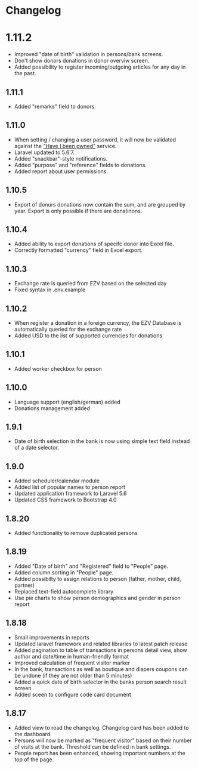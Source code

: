 # Changelog

# 1.11.2

* Improved "date of birth" validation in persons/bank screens.
* Don't show donors donations in donor overviw screen.
* Added possibility to register incoming/outgoing articles for any day in the past.

## 1.11.1

* Added "remarks" field to donors.

## 1.11.0

* When setting / changing a user password, it will now be validated against the ["Have I been pwned"](https://haveibeenpwned.com/) service.
* Laravel updated to 5.6.7.
* Added "snackbar"-style notifications.
* Added "purpose" and "reference" fields to donations.
* Added report about user permissions.

## 1.10.5

* Export of donors donations now contain the sum, and are grouped by year. Export is only possible if there are donatinons.

## 1.10.4

* Added ability to export donations of specifc donor into Excel file.
* Correctly formatted "currency" field in Excel export.

## 1.10.3

* Exchange rate is queried from EZV based on the selected day
* Fixed syntax in .env.example

## 1.10.2

* When register a donation in a foreign currency, the EZV Database is automatically queried for the exchange rate
* Added USD to the list of supported currencies for donations

## 1.10.1

* Added worker checkbox for person

## 1.10.0

* Language support (english/german) added
* Donations management added

## 1.9.1

* Date of birth selection in the bank is now using simple text field instead of a date selector.

## 1.9.0

* Added scheduler/calendar module
* Added list of popular names to person report
* Updated application framework to Laravel 5.6
* Updated CSS framework to Bootstrap 4.0

## 1.8.20

* Added functionality to remove duplicated persons

## 1.8.19

* Added "Date of birth" and "Registered" field to "People" page.
* Added column sorting in "People" page.
* Added possibilty to assign relations to person (father, mother, child, partner)
* Replaced text-field autocomplete library
* Use pie charts to show person demographics and gender in person report

## 1.8.18

* Small improvements in reports
* Updated laravel framework and related libraries to latest patch release
* Added pagination to table of transactions in persons detail view, show author and date/time in human-friendly format
* Improved calculation of frequent visitor marker
* In the bank, transactions as well as boutique and diapers coupons can be undone (if they are not older than 5 minutes)
* Added a quick date of birth selector in the banks person search result screen
* Added sceen to configure code card document

## 1.8.17

* Added view to read the changelog. Changelog card has been added to the dashboard.
* Persons will now be marked as "frequent visitor" based on their number of visits at the bank. Threshold can be defined in bank settings.
* People report has been enhanced, showing important numbers at the top of the page.
